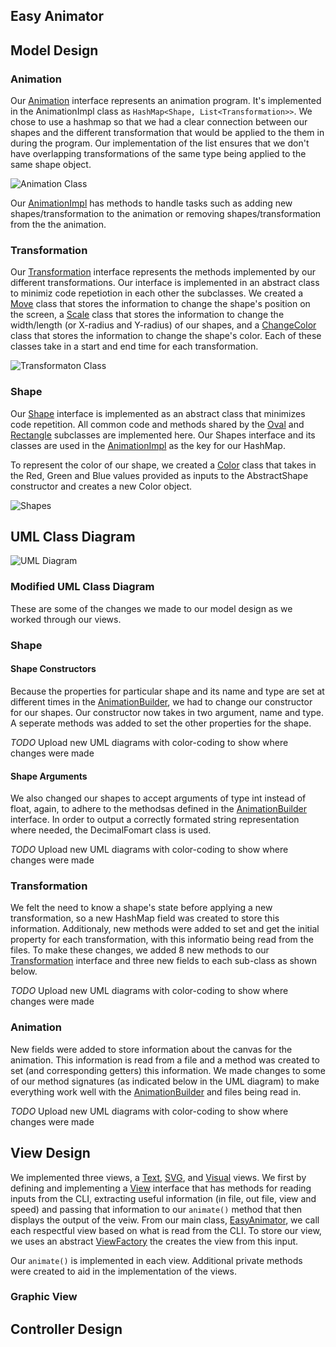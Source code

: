 ## Easy Animator

## Model Design
### Animation

Our [Animation](/src/cs5004/animator/model/Animation.java) interface represents an animation program. It's implemented in the AnimationImpl class as `HashMap<Shape, List<Transformation>>`. 
We chose to use a hashmap so that we had a clear connection between our shapes and the different transformation that would
be applied to the them in during the program. Our implementation of the list ensures that we don't have overlapping transformations of the same type being applied to the same shape object. 

![Animation Class](images/Animation.jpeg)

Our [AnimationImpl](/src/cs5004/animator/model/AnimationImpl.java) has methods to handle tasks such as adding new shapes/transformation to the animation or removing shapes/transformation from the the animation. 

### Transformation

Our [Transformation](/src/cs5004/animator/model/Transformation.java) interface represents the methods implemented by our different transformations. Our interface is implemented in an abstract class to minimiz code repetiotion in each other the subclasses.
We created a [Move](/src/cs5004/animator/model/Move.java) class that stores the information to change the shape's position on the screen, a [Scale](/src/animation/Scale.java) class that stores the information to change the width/length (or X-radius and Y-radius) 
of our shapes, and a [ChangeColor](/src/cs5004/animator/model/ChangeColor.java) class that stores the information to change the shape's color. Each of these classes take in a start and end time for each transformation. 

![Transformaton Class](images/Transformation.jpeg)

### Shape

Our [Shape](/src/cs5004/animator/model/Shape.java) interface is implemented as an abstract class that minimizes code repetition. All common code and methods shared by the [Oval](/src/animation/Oval.java) and [Rectangle](/src/animation/Rectangle.java) subclasses are implemented here. 
Our Shapes interface and its classes are used in the [AnimationImpl](/src/cs5004/animator/model/AnimationImpl.java) as the key for our HashMap.

To represent the color of our shape, we created a [Color](/src/cs5004/animator/model/Color.java) class that takes in the Red, Green and Blue
values provided as inputs to the AbstractShape constructor and creates a new Color object.

![Shapes](images/Shapes.jpeg)

## UML Class Diagram

![UML Diagram](images/Animator.jpeg)

### Modified UML Class Diagram
These are some of the changes we made to our model design as we worked through our views. 

### Shape
#### Shape Constructors
Because the properties for particular shape and its name and type are set at different times in the
[AnimationBuilder](/src/cs5004/animator/util/AnimationBuilder.java), we had to change our
constructor for our shapes. Our constructor now takes in two argument, name and type. A seperate
methods was added to set the other properties for the shape.

*TODO* Upload new UML diagrams with color-coding to show where changes were made

#### Shape Arguments
We also changed our shapes to accept arguments of type int instead of float, again, to adhere to the
methodsas defined in the [AnimationBuilder](/src/cs5004/animator/util/AnimationBuilder.java) 
interface. In order to output a correctly formated string representation where needed, the 
DecimalFomart class is used.

*TODO* Upload new UML diagrams with color-coding to show where changes were made

### Transformation

We felt the need to know a shape's state before applying a new transformation, so a new HashMap 
field was created to store this information. Additionaly, new methods were added to set and get the
initial property for each transformation, with this informatio being read from the files. To make 
these changes, we added 8 new methods to our [Transformation](/src/cs5004/animator/util/Transformation.java) 
interface and three new fields to each sub-class as shown below.

*TODO* Upload new UML diagrams with color-coding to show where changes were made

### Animation

New fields were added to store information about the canvas for the animation. This information 
is read from a file and a method was created to set (and corresponding getters) this information. 
We made changes to some of our method signatures (as indicated below in the UML diagram) to make 
everything work well with the [AnimationBuilder](/src/cs5004/animator/util/AnimationBuilder.java) and
files being read in.

*TODO* Upload new UML diagrams with color-coding to show where changes were made


## View Design
We implemented three views, a [Text](/src/cs5004/animator/view/TextView.java), [SVG](/src/cs5004/animator/view/SVGView.java), 
and [Visual](/src/cs5004/animator/view/GraphicView.java) views. We first by defining and implementing
a [View](/src/cs5004/animator/view/View.java) interface that has methods for reading inputs from the
CLI, extracting useful information (in file, out file, view and speed) and passing that information
to our ```animate()``` method that then displays the output of the veiw. From our main class,
[EasyAnimator](/src/cs5004/animator/EasyAnimator.java), we call each respectful view based on what
is read from the CLI. To store our view, we uses an abstract [ViewFactory](/src/cs5004/animator/view/ViewFactory.java)
the creates the view from this input. 

Our ```animate()``` is implemented in each view. Additional private methods were created to aid in 
the implementation of the views. 

### Graphic View

## Controller Design